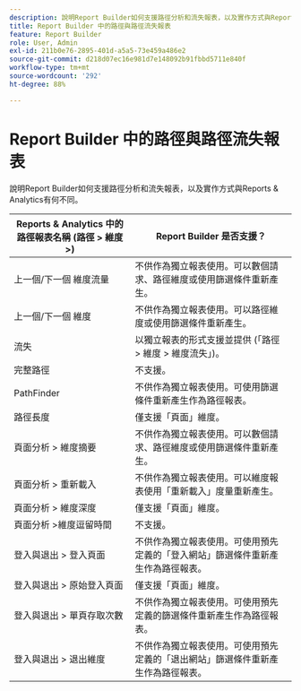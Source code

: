 ```yaml
---
description: 說明Report Builder如何支援路徑分析和流失報表，以及實作方式與Reports & Analytics有何不同。
title: Report Builder 中的路徑與路徑流失報表
feature: Report Builder
role: User, Admin
exl-id: 211b0e76-2895-401d-a5a5-73e459a486e2
source-git-commit: d218d07ec16e981d7e148092b91fbbd5711e840f
workflow-type: tm+mt
source-wordcount: '292'
ht-degree: 88%

---
```


# Report Builder 中的路徑與路徑流失報表

說明Report Builder如何支援路徑分析和流失報表，以及實作方式與Reports &amp; Analytics有何不同。

| Reports &amp; Analytics 中的路徑報表名稱 (路徑 > 維度 >) | Report Builder 是否支援？ |
|--- |--- |
| 上一個/下一個  維度流量 | 不供作為獨立報表使用。可以數個請求、路徑維度或使用篩選條件重新產生。 |
| 上一個/下一個  維度 | 不供作為獨立報表使用。可以路徑維度或使用篩選條件重新產生。 |
| 流失 | 以獨立報表的形式支援並提供 (「路徑 > 維度 > 維度流失」)。 |
| 完整路徑 | 不支援。 |
| PathFinder | 不供作為獨立報表使用。可使用篩選條件重新產生作為路徑報表。 |
| 路徑長度 | 僅支援「頁面」維度。 |
| 頁面分析 > 維度摘要 | 不供作為獨立報表使用。可以數個請求、路徑維度或使用篩選條件重新產生。 |
| 頁面分析 > 重新載入 | 不供作為獨立報表使用。可以維度報表使用「重新載入」度量重新產生。 |
| 頁面分析 > 維度深度 | 僅支援「頁面」維度。 |
| 頁面分析 >維度逗留時間 | 不支援。 |
| 登入與退出 > 登入頁面 | 不供作為獨立報表使用。可使用預先定義的「登入網站」篩選條件重新產生作為路徑報表。 |
| 登入與退出 > 原始登入頁面 | 僅支援「頁面」維度。 |
| 登入與退出 > 單頁存取次數 | 不供作為獨立報表使用。可使用預先定義的篩選條件重新產生作為路徑報表。 |
| 登入與退出 > 退出維度 | 不供作為獨立報表使用。可使用預先定義的「退出網站」篩選條件重新產生作為路徑報表。 |
